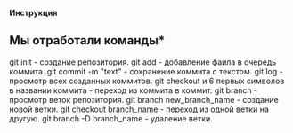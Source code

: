 **Инструкция**

## Мы отработали команды*

git init - создание репозитория.
git add - добавление фаила в очередь коммита.
git commit -m "text" - сохранение коммита с текстом.
git log - просмотр всех созданных коммитов.
git checkout и 6 первых символов в названии коммита - переход из коммита в коммит.
git branch - просмотр веток репозитория.
git branch new_branch_name - создание новой ветки.
git checkout branch_name - переход из одной ветки на другую.
git branch -D branch_name - удаление ветки.